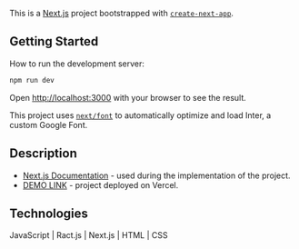 This is a [Next.js](https://nextjs.org/) project bootstrapped with [`create-next-app`](https://github.com/vercel/next.js/tree/canary/packages/create-next-app).

## Getting Started

How to run the development server:

```bash
npm run dev
```

Open [http://localhost:3000](http://localhost:3000) with your browser to see the result.

This project uses [`next/font`](https://nextjs.org/docs/basic-features/font-optimization) to automatically optimize and load Inter, a custom Google Font.

## Description

- [Next.js Documentation](https://nextjs.org/docs) - used during the implementation of the project.
- [DEMO LINK](https://nextjs-assessment-sigma.vercel.app/contact) - project deployed on Vercel.

## Technologies

JavaScript | Ract.js | Next.js | HTML | CSS 
